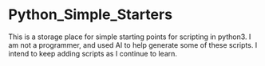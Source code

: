# Python_Simple_Starters
This is a storage place for simple starting points for scripting in python3.  I am not a programmer, and used AI to help generate some of these scripts.  I intend to keep adding scripts as I continue to learn.
